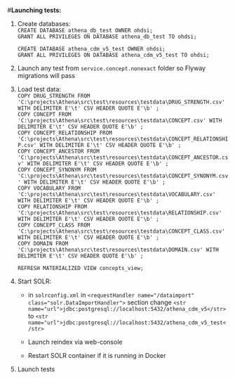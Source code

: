 #**Launching tests:**

1. Create databases:\
    `CREATE DATABASE athena_db_test OWNER ohdsi;`\
    `GRANT ALL PRIVILEGES ON DATABASE athena_db_test TO ohdsi;`
      
    `CREATE DATABASE athena_cdm_v5_test OWNER ohdsi;`\
    `GRANT ALL PRIVILEGES ON DATABASE athena_cdm_v5_test TO ohdsi;`

2. Launch any test from `service.concept.nonexact` folder so Flyway migrations will pass

3. Load test data:\
    `COPY DRUG_STRENGTH FROM 'C:\projects\Athena\src\test\resources\testdata\DRUG_STRENGTH.csv' WITH DELIMITER E'\t' CSV HEADER QUOTE E'\b' ;`\
    `COPY CONCEPT FROM 'C:\projects\Athena\src\test\resources\testdata\CONCEPT.csv' WITH DELIMITER E'\t' CSV HEADER QUOTE E'\b' ;`\
    `COPY CONCEPT_RELATIONSHIP FROM 'C:\projects\Athena\src\test\resources\testdata\CONCEPT_RELATIONSHIP.csv' WITH DELIMITER E'\t' CSV HEADER QUOTE E'\b' ;`\
    `COPY CONCEPT_ANCESTOR FROM 'C:\projects\Athena\src\test\resources\testdata\CONCEPT_ANCESTOR.csv' WITH DELIMITER E'\t' CSV HEADER QUOTE E'\b' ;`\
    `COPY CONCEPT_SYNONYM FROM 'C:\projects\Athena\src\test\resources\testdata\CONCEPT_SYNONYM.csv' WITH DELIMITER E'\t' CSV HEADER QUOTE E'\b' ;`\
    `COPY VOCABULARY FROM 'C:\projects\Athena\src\test\resources\testdata\VOCABULARY.csv' WITH DELIMITER E'\t' CSV HEADER QUOTE E'\b' ;`\
    `COPY RELATIONSHIP FROM 'C:\projects\Athena\src\test\resources\testdata\RELATIONSHIP.csv' WITH DELIMITER E'\t' CSV HEADER QUOTE E'\b' ;`\
    `COPY CONCEPT_CLASS FROM 'C:\projects\Athena\src\test\resources\testdata\CONCEPT_CLASS.csv' WITH DELIMITER E'\t' CSV HEADER QUOTE E'\b' ;`\
    `COPY DOMAIN FROM 'C:\projects\Athena\src\test\resources\testdata\DOMAIN.csv' WITH DELIMITER E'\t' CSV HEADER QUOTE E'\b' ;`

    `REFRESH MATERIALIZED VIEW concepts_view;`

4. Start SOLR:
    + in `solrconfig.xml` in `<requestHandler name="/dataimport" class="solr.DataImportHandler">` section change 
   `<str name="url">jdbc:postgresql://localhost:5432/athena_cdm_v5</str>` to `<str name="url">jdbc:postgresql://localhost:5432/athena_cdm_v5_test</str>`
   
    + Launch reindex via web-console
    + Restart SOLR container if it is running in Docker
   
5. Launch tests